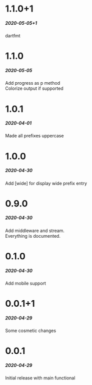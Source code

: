 # 1.1.0+1  
##### 2020-05-05+1  

dartfmt    
  

# 1.1.0  
##### 2020-05-05  

Add progress as p method  
Colorize output if supported  
  
  
# 1.0.1  
##### 2020-04-01  
  
Made all prefixes uppercase  
  
  
# 1.0.0  
##### 2020-04-30  
  
Add [wide] for display wide prefix entry  
  
  
# 0.9.0  
##### 2020-04-30  
  
Add middleware and stream.  
Everything is documented.  
  
  
# 0.1.0  
##### 2020-04-30  
  
Add mobile support  
  
  
# 0.0.1+1  
##### 2020-04-29  
  
Some cosmetic changes  
  
  
# 0.0.1  
##### 2020-04-29  
  
Initial release with main functional  
  
  